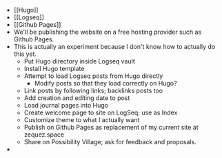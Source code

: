 - [[Hugo]]
- [[Logseq]]
- [[Github Pages]]
- We'll be publishing the website on a free hosting provider such as Github Pages.
- This is actually an experiment because I don't know how to actually do this yet.
	- Put Hugo directory inside Logseq vault
	- Install Hugo template
	- Attempt to load Logseq posts from Hugo directly
		- Modify posts so that they load correctly on Hugo?
	- Link posts by following links; backlinks posts too
	- Add creation and editing date to post
	- Load journal pages into Hugo
	- Create welcome page to site on LogSeq; use as Index
	- Customize theme to what I actually want
	- Publish on Github Pages as replacement of my current site at zequez.space
	- Share on Possibility Village; ask for feedback and proposals.
-